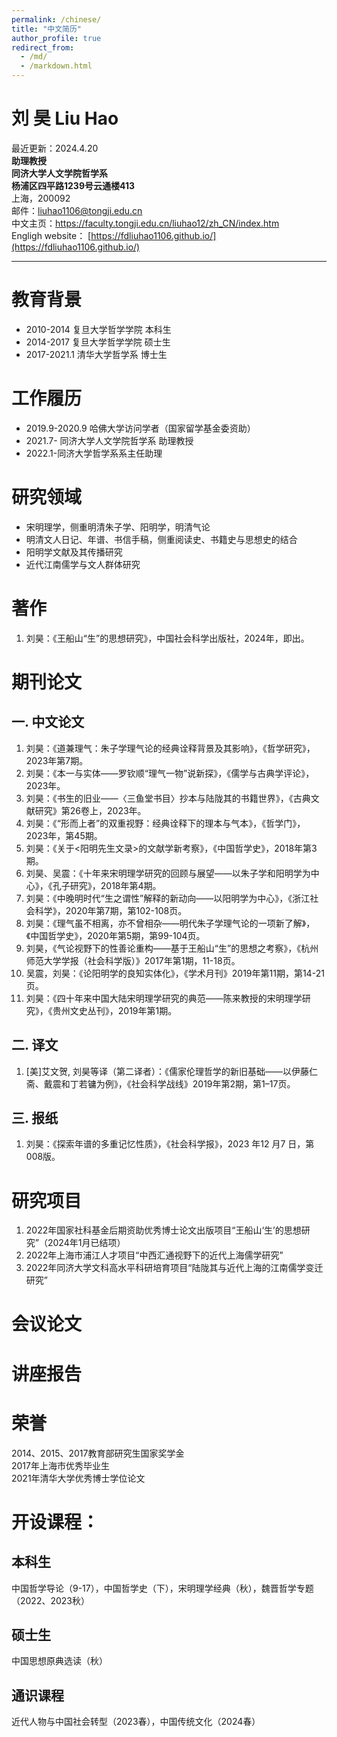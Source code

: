```yaml
---
permalink: /chinese/
title: "中文简历"
author_profile: true
redirect_from: 
  - /md/
  - /markdown.html
---
```


# 刘 昊 Liu Hao
最近更新：2024.4.20  
**助理教授**  
**同济大学人文学院哲学系**  
**杨浦区四平路1239号云通楼413**  
上海，200092  
邮件：liuhao1106@tongji.edu.cn    
中文主页：https://faculty.tongji.edu.cn/liuhao12/zh_CN/index.htm   
Engligh website：
[https://fdliuhao1106.github.io/](https://fdliuhao1106.github.io/)

---

# 教育背景
* 2010-2014 复旦大学哲学学院 本科生  
* 2014-2017 复旦大学哲学学院 硕士生  
* 2017-2021.1 清华大学哲学系 博士生  
# 工作履历
* 2019.9-2020.9 哈佛大学访问学者（国家留学基金委资助）  
* 2021.7- 同济大学人文学院哲学系 助理教授  
* 2022.1-同济大学哲学系系主任助理  
# 研究领域
* 宋明理学，侧重明清朱子学、阳明学，明清气论
* 明清文人日记、年谱、书信手稿，侧重阅读史、书籍史与思想史的结合
* 阳明学文献及其传播研究
* 近代江南儒学与文人群体研究  
# 著作
1. 刘昊：《王船山“生”的思想研究》，中国社会科学出版社，2024年，即出。    
# 期刊论文
## 一. 中文论文
1. 刘昊：《道兼理气：朱子学理气论的经典诠释背景及其影响》，《哲学研究》，2023年第7期。
2. 刘昊：《本一与实体——罗钦顺“理气一物”说新探》，《儒学与古典学评论》，2023年。
3. 刘昊：《书生的旧业——〈三鱼堂书目〉抄本与陆陇其的书籍世界》，《古典文献研究》第26卷上，2023年。
4. 刘昊：《“形而上者”的双重视野：经典诠释下的理本与气本》，《哲学门》，2023年，第45期。
5. 刘昊：《关于<阳明先生文录>的文献学新考察》，《中国哲学史》，2018年第3期。
6. 刘昊、吴震：《十年来宋明理学研究的回顾与展望——以朱子学和阳明学为中心》，《孔子研究》，2018年第4期。
7. 刘昊：《中晚明时代“生之谓性”解释的新动向——以阳明学为中心》，《浙江社会科学》，2020年第7期，第102-108页。
8. 刘昊：《理气虽不相离，亦不曾相杂——明代朱子学理气论的一项新了解》，《中国哲学史》，2020年第5期，第99-104页。
9. 刘昊，《气论视野下的性善论重构——基于王船山“生”的思想之考察》，《杭州师范大学学报（社会科学版）》2017年第1期，11-18页。
10. 吴震，刘昊：《论阳明学的良知实体化》，《学术月刊》2019年第11期，第14-21页。
11. 刘昊：《四十年来中国大陆宋明理学研究的典范——陈来教授的宋明理学研究》，《贵州文史丛刊》，2019年第1期。
## 二. 译文
1.  [美]艾文贺, 刘昊等译（第二译者）：《儒家伦理哲学的新旧基础——以伊藤仁斋、戴震和丁若镛为例》，《社会科学战线》2019年第2期，第1–17页。
## 三. 报纸
1. 刘昊：《探索年谱的多重记忆性质》，《社会科学报》，2023 年12 月7 日，第008版。  
# 研究项目
1. 2022年国家社科基金后期资助优秀博士论文出版项目“王船山‘生’的思想研究”（2024年1月已结项）
2. 2022年上海市浦江人才项目“中西汇通视野下的近代上海儒学研究”
3. 2022年同济大学文科高水平科研培育项目“陆陇其与近代上海的江南儒学变迁研究”  
# 会议论文
# 讲座报告
# 荣誉
2014、2015、2017教育部研究生国家奖学金  
2017年上海市优秀毕业生  
2021年清华大学优秀博士学位论文  
# 开设课程：
## 本科生
中国哲学导论（9-17），中国哲学史（下），宋明理学经典（秋），魏晋哲学专题（2022、2023秋）  
## 硕士生
中国思想原典选读（秋）  
## 通识课程
近代人物与中国社会转型（2023春），中国传统文化（2024春）



